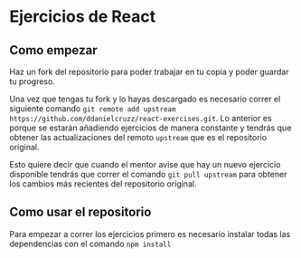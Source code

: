 # Ejercicios de React 

## Como empezar

Haz un fork del repositorio para poder trabajar en tu copia y poder guardar tu progreso. 

Una vez que tengas tu fork y lo hayas descargado es necesario correr el siguiente comando `git remote add upstream https://github.com/ddanielcruzz/react-exercises.git`. Lo anterior es porque se estarán añadiendo ejercicios de manera constante y tendrás que obtener las actualizaciones del remoto `upstream` que es el repositorio original. 

Esto quiere decir que cuando el mentor avise que hay un nuevo ejercicio disponible tendrás que correr el comando `git pull upstream` para obtener los cambios más recientes del repositorio original. 

## Como usar el repositorio 

Para empezar a correr los ejercicios primero es necesario instalar todas las dependencias con el comando `npm install`